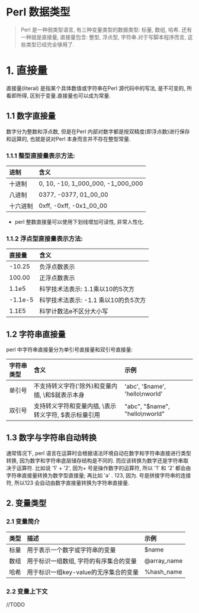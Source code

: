 # Perl 数据类型

> Perl 是一种弱类型语言, 有三种变量类型的数据类型: 标量, 数组, 哈希. 还有一种就是直接量, 直接量包含: 整型, 浮点型, 字符串.对于写脚本程序而言, 这些类型已经完全够用了.

# 1. 直接量

直接量\(literal\) 是指某个具体数值或字符串在Perl 源代码中的写法, 是不可变的, 所看即所得, 区别于变量.直接量也可以成为常量.

## 1.1 数字直接量

数字分为整数和浮点数, 但是在Perl 内部对数字都是按双精度\(即浮点数\)进行保存和运算的, 也就是说对Perl 本身而言并不存在整型常量.

### 1.1.1 整型直接量表示方法:

| 进制 | 含义 |
| :--- | :--- |
| 十进制 | 0, 10, -10, 1_000_000, -1_000_000 |
| 八进制 | 0377, -0377, 01_00_00 |
| 十六进制 | 0xff, -0xff, -0x1_00_00  |
* perl 整数直接量可以使用下划线增加可读性, 非常人性化.

### 1.1.2 浮点型直接量表示方法:
| 直接量 | 含义 |
| :--- | :--- |
| -10.25 | 负浮点数表示 |
| 100.00 | 正浮点数表示 |
| 1.1e5 | 科学技术法表示: 1.1乘以10的5次方 |
| -1.1e-5 | 科学技术法表示: -1.1 乘以10的负5次方 |
| 1.1E5 | 科学计数法e不区分大小写 |

## 1.2 字符串直接量
perl 中字符串直接量分为单引号直接量和双引号直接量:

| 字符串类型 | 含义 | 示例 |
| :--- |:--- |:--- |
| 单引号 | 不支持转义字符(\'除外)和变量内插, \和$就表示本身 | 'abc', '$name', 'hello\nworld' |
| 双引号 | 支持转义字符和变量内插, \表示转义字符, $表示标量引用 | "abc", "$name", "hello\nworld" |

## 1.3 数字与字符串自动转换
通常情况下, perl 语言在运算时会根据语法环境自动在数字和字符串直接进行类型转换, 因为数字和字符串底层储存结构是不同的. 而应该转换为数字还是字符串取决于运算符. 比如说 '1' + '2', 因为+ 号是操作数字的运算符, 所以 '1' 和 '2' 都会由字符串直接量转换为数字型直接量; 再比如 'a' . 123, 因为. 号是拼接字符串的连接符, 所以123 会自动由数字直接量转换为字符串直接量.

## 2. 变量类型

### 2.1 变量简介
| 类型 | 描述 | 示例 |
| :--- | :--- | :--- |
| 标量 | 用于表示一个数字或字符串的变量 | $name |
| 数组 | 用于标识一组数组, 字符的有序集合的变量 | @array_name |
| 哈希 | 用于标识一组key-value的无序集合的变量 | %hash_name |

### 2.2 变量上下文
//TODO



